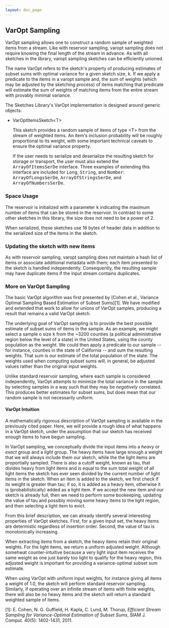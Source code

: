 ```yaml
---
layout: doc_page
---
```


## VarOpt Sampling

VarOpt sampling allows one to construct a random sample of weighted items from a stream. Like with reservoir sampling, varopt sampling does not require knowing the final length of the stream in advance. As with all sketches in the library, varopt sampling sketches can be efficiently unioned.

The name VarOpt refers to the sketch's property of producing estimates of subset sums with optimal variance for a given sketch size, <tt>k</tt>. If we apply a predicate to the items in a varopt sample and, the sum of weights (which may be adjusted by the sketching process) of items matching that predicate will estimate the sum of weights of matching items from the entire stream with provably minimal variance.

The Sketches Library's VarOpt implementation is designed around generic objects:

* VarOptItemsSketch&lt;T&gt;

    This sketch provides a random sample of items of type &lt;T&gt; from the stream of weighted items.
    An item's inclusion probability will be roughly proportional to its weight, with some
    important technical caveats to ensure the optimal variance property.

    If the user needs to serialize and deserialize the resulting sketch for storage or transport, 
    the user must also extend the <tt>ArrayOfItemsSerDe</tt> interface. Three examples of 
    extending this interface are included for <tt>Long</tt>,
    <tt>String</tt>, and <tt>Number</tt>: <tt>ArrayOfLongsSerDe</tt>, <tt>ArrayOfStringsSerDe</tt>,
    and <tt>ArrayOfNumbersSerDe</tt>.
    

### Space Usage

The reservoir is initialized with a parameter <tt>k</tt> indicating the maximum number of items 
that can be stored in the reservoir. In contrast to some other sketches in this library, the size does
not need to be a power of 2.

When serialized, these sketches use 16 bytes of header data in addition to the serialized size of the
items in the sketch.


### Updating the sketch with new items

As with reservoir sampling, varopt sampling does not maintain a hash list of items or associate additional metadata with them;
each item presented to the sketch is handled independently. Consequently, the resulting sample may have
duplicate items if the input stream contains duplicates.


### More on VarOpt Sampling

The basic VarOpt algorithm was first presented by [Cohen et al., Variance Optimal Sampling Based Estimation of Subset Sums][1]. We have modified and extended that work to allow for unions of VarOpt samples, producing a result that remains a valid VarOpt sketch.

The underlying goal of VarOpt sampling is to provide the best possible estimate of subset sums of items in the sample. As an example, we might select a sample o size <tt>k</tt> from the ~3200 counties (a political administrative region below the level of a state) in the United States, using the county population as the weight. We could then apply a predicate to our sample -- for instance, counties in the state of California -- and sum the resulting weights. That sum is our estimate of the total population of the state. The weights used when computing subset sums will, in general, be adjusted values rather than the original input weights.

Unlike standard reservoir sampling, where each sample is considered independently, VarOpt attempts to minimize the total variance in the sample by selecting samples in a way such that they may be <em>negatively</em> correlated. This produces better estimates for subset sums, but does mean that our random sample is not necessarily uniform.

#### VarOpt Intuition

A mathematically rigorous description of VarOpt sampling is available in the previously cited paper. Here, we will provide a rough idea of what happens in a VarOpt sketch, under the assumption that our sketch has received enough items to have begun sampling.

In VarOpt sampling, we conceptually divide the input items into a <em>heavy</em> or <em>exact</em> group and a <em>light</em> group. The heavy items have large enough a weight that we will always include them our sketch, while the the light items are proportially sampled. There is also a cutoff weight, known as tau, that divides heavy from light items and is equal to the sum total weight of all light items the sketch has ever seen divided by the current number of light items in the sketch. When an item is added to the sketch, we first check if its weight is greater than tau; if so, it is added as a heavy item, otherwise it is (probabilistically) added as a light item. If we accept the new item and our sketch is already full, then we need to perform some bookeeping, updating the value of tau and possibly moving some heavy items to the light region, and then selecting a light item to evict.

From this brief description, we can already identify several interesting properties of VarOpt sketches. First, for a given input set, the heavy items are determistic regardless of insertion order. Second, the value of tau is monotonically increasing.

When extracting items from a sketch, the heavy items retain their original weights. For the light items, we return a uniform adjusted weight. Although somehwat counter-intuitive because a very light input item receives the same weight as one just barely too light to qualify for the heavy region, this adjusted weight is important for providing a variance-optimal subset sum estimate.

When using VarOpt with uniform input weights, for instance giving all items a weight of 1.0, the sketch will perform standard reservoir sampling. Similarly, if operating over an infinite stream of items with finite weights, there will also be no heavy items and the sketch will return a standard weighted sample of items.

[1]: E. Cohen, N. G. Guffield, H. Kapla, C. Lund, M. Thorup, <em>Efficient Stream Sampling for Variance-Optimal Estimation of Subset Sums</em>, SIAM J. Comput. 40(5): 1402-1431, 2011.
